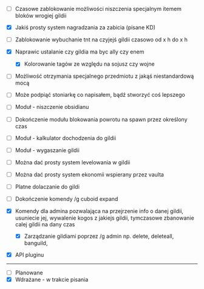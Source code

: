 - [ ] Czasowe zablokowanie możliwości niszczenia specjalnym itemem bloków wrogiej gildii
- [x] Jakiś prosty system nagradzania za zabicia (pisane KD)
- [ ] Zablokowanie wybuchanie tnt na czyjejś gildii czasowo od x h do x h
- [x] Naprawic ustalanie czy gildia ma byc ally czy enem
  - [x] Kolorowanie tagów ze względu na sojusz czy wojne
- [ ] Możliwość otrzymania specjalnego przedmiotu z jakąś niestandardową mocą
- [ ] Może podpiąć stoniarkę co napisałem, bądź stworzyć coś lepszego
- [ ] Moduł - niszczenie obsidianu
- [ ] Dokończenie modułu blokowania powrotu na spawn przez określony czas
- [ ] Moduł - kalkulator dochodzenia do gildii
- [ ] Moduł - wygaszanie gildii
- [ ] Można dać prosty system levelowania w gildii
- [ ] Można dać prosty system ekonomii wspierany przez vaulta
- [ ] Platne dolaczanie do gildi
- [ ] Dokończenie komendy /g cuboid expand

- [x] Komendy dla admina pozwalająca na przejrzenie info o danej gildii, usuniecie jej, wywalenie kogos z jakiejs gildii, tymczasowe zbanowanie calej gildii na dany czas
  - [x] Zarządzanie gildiami poprzez /g admin np. delete, deleteall, banguild, 
- [x] API pluginu


***
- [ ] Planowane
- [x] Wdrażane - w trakcie pisania
